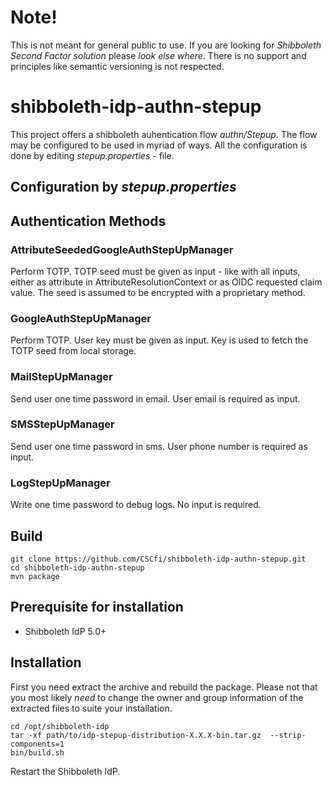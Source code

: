 # Note!
This is not meant for general public to use. If you are looking for *Shibboleth Second Factor solution* please *look else where*. There is no support and principles like semantic versioning is not respected.
# shibboleth-idp-authn-stepup
This project offers a shibboleth auhentication flow *authn/Stepup*. The flow may be configured to be used in myriad of ways. All the configuration is done by editing *stepup.properties* - file.
## Configuration by *stepup.properties*
## Authentication Methods
### AttributeSeededGoogleAuthStepUpManager
Perform TOTP. TOTP seed must be given as input - like with all inputs, either as attribute in AttributeResolutionContext or as OIDC requested claim value. The seed is assumed to be encrypted with a proprietary method.
### GoogleAuthStepUpManager
Perform TOTP. User key must be given as input. Key is used to fetch the TOTP seed from local storage.
### MailStepUpManager
Send user one time password in email. User email is required as input.
### SMSStepUpManager
Send user one time password in sms. User phone number is required as input.
### LogStepUpManager
Write one time password to debug logs. No input is required.

## Build
    git clone https://github.com/CSCfi/shibboleth-idp-authn-stepup.git
    cd shibboleth-idp-authn-stepup
    mvn package

## Prerequisite for installation
- Shibboleth IdP 5.0+ 

## Installation
First you need extract the archive and rebuild the package. Please not that you most likely *need* to change the owner and group information of the extracted files to suite your installation.

    cd /opt/shibboleth-idp
    tar -xf path/to/idp-stepup-distribution-X.X.X-bin.tar.gz  --strip-components=1
    bin/build.sh

Restart the Shibboleth IdP.

